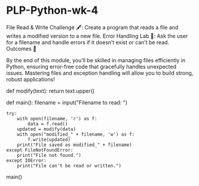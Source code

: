 # PLP-Python-wk-4

File Read & Write Challenge 🖋️: Create a program that reads a file and writes a modified version to a new file.
Error Handling Lab 🧪: Ask the user for a filename and handle errors if it doesn’t exist or can’t be read.
Outcomes 🎉

By the end of this module, you’ll be skilled in managing files efficiently in Python, ensuring error-free code that gracefully handles unexpected issues. Mastering files and exception handling will allow you to build strong, robust applications!



def modify(text):
    return text.upper()

def main():
    filename = input("Filename to read: ")

    try:
        with open(filename, 'r') as f:
            data = f.read()
        updated = modify(data)
        with open("modified_" + filename, 'w') as f:
            f.write(updated)
        print("File saved as modified_" + filename)
    except FileNotFoundError:
        print("File not found.")
    except IOError:
        print("File can't be read or written.")

main()
